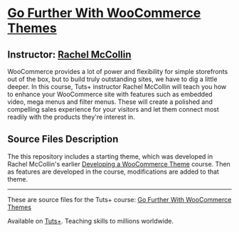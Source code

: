 # [Go Further With WooCommerce Themes][published url]
## Instructor: [Rachel McCollin][instructor url]


WooCommerce provides a lot of power and flexibility for simple storefronts out of the box, but to build truly outstanding sites, we have to dig a little deeper. In this course, Tuts+ instructor Rachel McCollin will teach you how to enhance your WooCommerce site with features such as embedded video, mega menus and filter menus. These will create a polished and compelling sales experience for your visitors and let them connect most readily with the products they're interest in.

## Source Files Description

The this repository includes a starting theme, which was developed in Rachel McCollin's earlier [Developing a WooCommerce Theme](https://code.tutsplus.com/courses/developing-a-woocommerce-theme) course. Then as features are developed in the course, modifications are added to that theme.

------

These are source files for the Tuts+ course: [Go Further With WooCommerce Themes][published url]

Available on [Tuts+](https://tutsplus.com). Teaching skills to millions worldwide.

[published url]: https://code.tutsplus.com/courses/go-further-with-woocommerce-themes
[instructor url]: https://tutsplus.com/authors/rachel-mccollin
